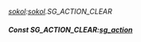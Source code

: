 _[sokol](../../modules/sokol/sokol-module.md):[sokol](../../modules/sokol/sokol-module.md).SG\_ACTION\_CLEAR_
##### Const SG\_ACTION\_CLEAR:[sg_action](../../modules/sokol/sokol-sg_action.md)
